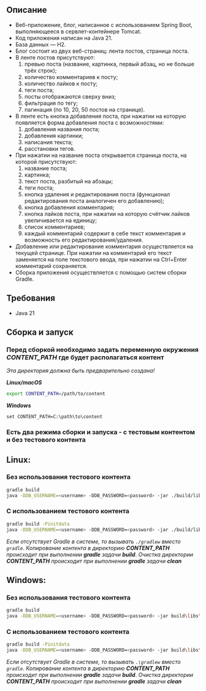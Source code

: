 ## Описание

* Веб-приложение, блог, написанное с использованием Spring Boot, выполняющееся в сервлет-контейнере Tomcat.
* Код приложения написан на Java 21.
* База данных — H2.
* Блог состоит из двух веб-страниц: лента постов, страница поста.
* В ленте постов присутствуют:
  1) превью поста (название, картинка, первый абзац, но не больше трёх строк);
  2) количество комментариев к посту;
  3) количество лайков к посту;
  4) теги поста;
  5) посты отображаются сверху вниз;
  6) фильтрация по тегу;
  7) пагинация (по 10, 20, 50 постов на странице).
* В ленте есть кнопка добавления поста, при нажатии на которую появляется форма добавления поста с возможностями:
  1) добавления названия поста;
  2) добавления картинки;
  3) написания текста;
  4) расстановки тегов.
* При нажатии на название поста открывается страница поста, на которой присутствуют:
  1) название поста;
  2) картинка;
  3) текст поста, разбитый на абзацы;
  4) теги поста;
  5) кнопка удаления и редактирования поста (функционал редактирования поста аналогичен его добавлению);
  6) кнопка добавления комментария;
  7) кнопка лайков поста, при нажатии на которую счётчик лайков увеличивается на единицу;
  8) список комментариев;
  9) каждый комментарий содержит в себе текст комментария и возможность его редактирования/удаления.
* Добавление или редактирование комментария осуществляется на текущей странице. При нажатии на комментарий его текст заменяется на поле текстового ввода, при нажатии на Ctrl+Enter комментарий сохраняется.
* Сборка приложения осуществляется с помощью систем сборки Gradle.

## Требования
* Java 21

## Сборка и запуск

### Перед сборкой необходимо задать переменную окружения ***CONTENT_PATH*** где будет располагаться контент
*Эта директория должна быть предварительно создана!*

***Linux/macOS***

```bash
export CONTENT_PATH=/path/to/content
```

***Windows***

```shell
set CONTENT_PATH=C:\path\to\content
```

### Есть два режима сборки и запуска - с тестовым контентом и без тестового контента

## Linux:
### Без использования тестового контента
```bash
gradle build
java -DDB_USERNAME=<username> -DDB_PASSWORD=<password> -jar ./build/libs/yandex-sprint-4-blog-2.0.0.jar
```

### С использованием тестового контента
```bash
gradle build -Pinitdata
java -DDB_USERNAME=<username> -DDB_PASSWORD=<password> -jar ./build/libs/yandex-sprint-4-blog-2.0.0.jar --spring.profiles.active=initdata
```

_Если отсутствует Gradle в системе, то вызывать `./gradlew` вместо `gradle`_.
_Копирование контента в директорию ***CONTENT_PATH*** происходит при выполнении ***gradle*** задачи **build**_.
_Очистка директории ***CONTENT_PATH*** происходит при выполнении ***gradle*** задачи ***clean***_

## Windows:
### Без использования тестового контента
```bash
gradle build
java -DDB_USERNAME=<username> -DDB_PASSWORD=<password> -jar build\libs\yandex-sprint-4-blog-2.0.0.jar

```

### С использованием тестового контента
```bash
gradle build -Pinitdata
java -DDB_USERNAME=<username> -DDB_PASSWORD=<password> -jar build\libs\yandex-sprint-4-blog-2.0.0.jar --spring.profiles.active=initdata

```

_Если отсутствует Gradle в системе, то вызывать `.\gradlew` вместо `gradle`._
_Копирование контента в директорию ***CONTENT_PATH*** происходит при выполнении ***gradle*** задачи **build**_.
_Очистка директории ***CONTENT_PATH*** происходит при выполнении ***gradle*** задачи ***clean***_
